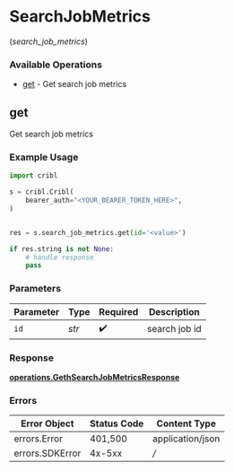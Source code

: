 # SearchJobMetrics
(*search_job_metrics*)

### Available Operations

* [get](#get) - Get search job metrics

## get

Get search job metrics

### Example Usage

```python
import cribl

s = cribl.Cribl(
    bearer_auth="<YOUR_BEARER_TOKEN_HERE>",
)


res = s.search_job_metrics.get(id='<value>')

if res.string is not None:
    # handle response
    pass

```

### Parameters

| Parameter          | Type               | Required           | Description        |
| ------------------ | ------------------ | ------------------ | ------------------ |
| `id`               | *str*              | :heavy_check_mark: | search job id      |


### Response

**[operations.GethSearchJobMetricsResponse](../../models/operations/gethsearchjobmetricsresponse.md)**
### Errors

| Error Object     | Status Code      | Content Type     |
| ---------------- | ---------------- | ---------------- |
| errors.Error     | 401,500          | application/json |
| errors.SDKError  | 4x-5xx           | */*              |
